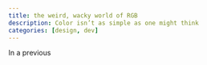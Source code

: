 ```yaml
---
title: the weird, wacky world of RGB
description: Color isn’t as simple as one might think
categories: [design, dev]
---
```


In a previous
